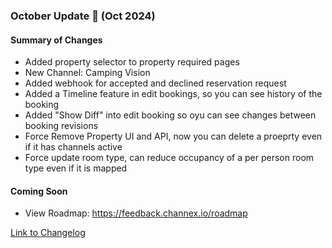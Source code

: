 ### October Update 🚀 (Oct 2024)

#### Summary of Changes
- Added property selector to property required pages
- New Channel: Camping Vision
- Added webhook for accepted and declined reservation request
- Added a Timeline feature in edit bookings, so you can see history of the booking
- Added "Show Diff" into edit booking so oyu can see changes between booking revisions
- Force Remove Property UI and API, now you can delete a proeprty even if it has channels active
- Force update room type, can reduce occupancy of a per person room type even if it is mapped

#### Coming Soon
- View Roadmap: https://feedback.channex.io/roadmap

[Link to Changelog](https://docs.channex.io/changelog)
